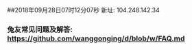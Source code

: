 ##2018年09月28日07时12分07秒 新址: 104.248.142.34
### 兔友常见问题及解答: https://github.com/wanggonging/d/blob/w/FAQ.md
